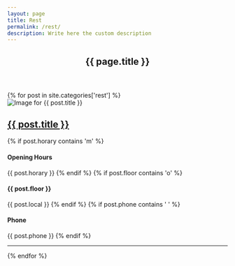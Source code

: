 ```yaml
---
layout: page
title: Rest
permalink: /rest/
description: Write here the custom description
---
```

<section role="content" class="list-bussines rest">
  <div class="row">
  	<div class="col sm-12">
  		<header class="page-header">
  		  <h1 class="title">{{ page.title }}</h1>
  		</header>
  	</div>
  </div>
  <div class="row">
    {% for post in site.categories['rest'] %}
    <article class="col md-6">
      <div class="row">
        <div class="col md-6">
          <img class="avatar" src="{{ post.avatar }}" alt="Image for {{ post.title }}">
        </div>
        <div class="col md-6">
          <h2><a href="{{ post.url }}">{{ post.title }}</a></h2>
          {% if post.horary contains 'm' %}
          <h4>Opening Hours</h4>
          <span>{{ post.horary }}</span>
          {% endif %}
          {% if post.floor contains 'o' %}
          <h4>{{ post.floor }}</h4>
          <span>{{ post.local }}</span>
          {% endif %}
          {% if post.phone contains ' ' %}
          <h4>Phone</h4>
          <span>{{ post.phone }}</span>
          {% endif %}
        </div>
      </div>
      <hr>
    </article>
    {% endfor %}
  </div>

</section>